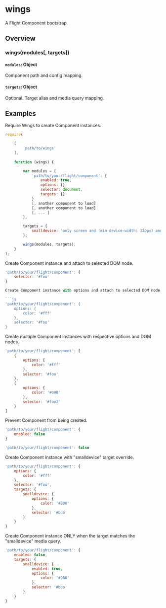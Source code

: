 # wings

A Flight Component bootstrap.

## Overview

### wings(modules[, targets])

#### `modules`: Object

Component path and config mapping.

#### `targets`: Object

Optional. Target alias and media query mapping.

## Examples

Require Wings to create Component instances.

```js
require(

	[
		'path/to/wings'
	],
	
	function (wings) {

		var modules = {
			'path/to/your/flight/component': {
				enabled: true,
				options: {},
				selector: document,
				targets: {}
			}
			[, another component to load]
			[, another component to load]
			[, ... ]
		},

		targets = {
			smalldevice: 'only screen and (min-device-width: 320px) and (max-device-width: 767px)'
		};

		wings(modules, targets);
	}
);
```

Create Component instance and attach to selected DOM node.

```js
'path/to/your/flight/component': {
	selector: '#foo'
}

Create Component instance with options and attach to selected DOM node.

```js
'path/to/your/flight/component': {
	options: {
		color: '#fff'
	},
	selector: '#foo'
}
```

Create multiple Component instances with respective options and DOM nodes.

```js
'path/to/your/flight/component': [
	{
		options: {
			color: '#fff'
		},
		selector: '#foo'
	},
	{
		options: {
			color: '#000'
		},
		selector: '#foo2'
	}
]
```

Prevent Component from being created.

```js
'path/to/your/flight/component': {
	enabled: false
}

'path/to/your/flight/component': false
```

Create Component instance with "smalldevice" target override.

```js
'path/to/your/flight/component': {
	options: {
		color: '#fff'
	},
	selector: '#foo',
	targets: {
		smalldevice: {
			options: {
				color: '#000'
			},
			selector: '#boo'
		}
	}
}
```

Create Component instance ONLY when the target matches the "smalldevice" media query.

```js
'path/to/your/flight/component': {
	enabled: false,
	targets: {
		smalldevice: {
			enabled: true,
			options: {
				color: '#000'
			},
			selector: '#boo'
		}
	}
}
```
